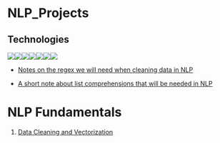 # NLP_Projects
## Technologies

<div style="display:flex; margin: auto;">
  <img src="https://img.shields.io/badge/Python-3776AB?style=for-the-badge&logo=python&logoColor=white">
  <img src="https://img.shields.io/badge/Numpy-777BB4?style=for-the-badge&logo=numpy&logoColor=white"> 
  <img src="https://img.shields.io/badge/SciPy-%230C55A5.svg?style=for-the-badge&logo=scipy&logoColor=%white">
  <img src="https://img.shields.io/badge/Pandas-2C2D72?style=for-the-badge&logo=pandas&logoColor=white">
  <img src="https://img.shields.io/badge/scikit_learn-F7931E?style=for-the-badge&logo=scikit-learn&logoColor=white">
  <img src="https://img.shields.io/badge/TensorFlow-FF6F00?style=for-the-badge&logo=TensorFlow&logoColor=white">
  <img src="https://img.shields.io/badge/Keras-D00000?style=for-the-badge&logo=Keras&logoColor=white">
</div>

- [Notes on the regex we will need when cleaning data in NLP](https://github.com/zubeydeulukok/NLP/blob/main/3.f.Regex_Note.py)

- [A short note about list comprehensions that will be needed in NLP](https://github.com/zubeydeulukok/NLP/blob/main/List_Comprehension.ipynb)
# NLP Fundamentals
1. [Data Cleaning and Vectorization](https://github.com/zubeydeulukok/NLP/tree/main/Data%20Cleaning%20and%20Vectorization)
